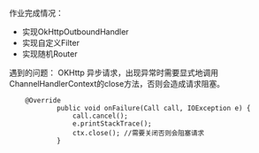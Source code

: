 作业完成情况：

* 实现OkHttpOutboundHandler
* 实现自定义Filter
* 实现随机Router

遇到的问题：
OKHttp 异步请求，出现异常时需要显式地调用ChannelHandlerContext的close方法，否则会造成请求阻塞。

```
	@Override
            public void onFailure(Call call, IOException e) {
                call.cancel();
                e.printStackTrace();
                ctx.close(); //需要关闭否则会阻塞请求
            }
 ```